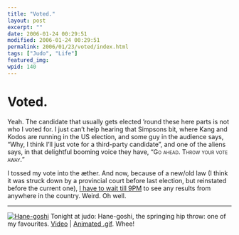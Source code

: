 ```yaml
---
title: "Voted."
layout: post
excerpt: ""
date: 2006-01-24 00:29:51
modified: 2006-01-24 00:29:51
permalink: 2006/01/23/voted/index.html
tags: ["Judo", "Life"]
featured_img: 
wpid: 140
---
```


# Voted.

Yeah. The candidate that usually gets elected ’round these here parts is not who I voted for. I just can’t help hearing that Simpsons bit, where Kang and Kodos are running in the US election, and some guy in the audience says, “Why, I think I’ll just vote for a third-party candidate”, and one of the aliens says, in that delightful booming voice they have, “<span style="font-variant: small-caps">Go ahead. Throw your vote away.</span>”

I tossed my vote into the æther. And now, because of a new/old law (I think it was struck down by a provincial court before last election, but reinstated before the current one), [I have to wait till 9PM](http://www.cbc.ca/canadavotes/why10.html) to see any results from anywhere in the country. Weird. Oh well.

- - - - - -

[![Hane-goshi](http://static.flickr.com/38/88788551_63cdd8bb88_s.jpg)](http://www.flickr.com/photos/pj/88788551) Tonight at judo: Hane-goshi, the springing hip throw: one of my favourites. [Video](http://judoinfo.com/video/gokyo/HaneGoshi.wmv) | [Animated .gif](http://judoinfo.com/images/animations/blue/hanegoshi.htm). Whee!